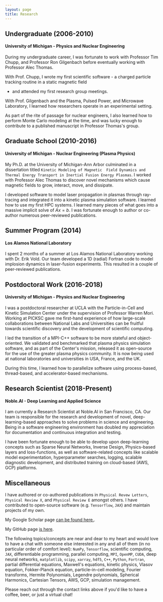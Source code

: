 ```yaml
---
layout: page
title: Research
---
```



## Undergraduate (2006-2010)
#### University of Michigan - Physics and Nuclear Engineering 
During my undergraduate career, I was fortunate to work with Professor Tim Chupp, and Professor Ron Gilgenbach before 
eventually working with Professor Alec Thomas. 

With Prof. Chupp, I wrote my first scientific software - a charged particle tracking routine in a static magnetic field 
- and attended my first research group meetings. 

With Prof. Gilgenbach and the Plasma, Pulsed Power, and Microwave Laboratory, I learned how researchers operate in an 
experimental setting. 

As part of the rite of passage for nuclear engineers, I also learned how to perform Monte Carlo modeling at the time, 
and was lucky enough to contribute to a published manuscript in Professor Thomas's group.  


## Graduate School (2010-2016)
#### University of Michigan - Nuclear Engineering (Plasma Physics)
My Ph.D. at the University of Michigan-Ann Arbor culminated in a dissertation titled `Kinetic Modeling of Magnetic 
Field Dynamics and Thermal Energy Transport in Inertial Fusion Energy Plasmas`. I worked with Professor Alec Thomas to 
discover novel mechanisms which cause magnetic fields to grow, interact, move, and dissipate. 

I developed software to model laser propagation in plasmas through ray-tracing and integrated it into a kinetic plasma 
simulation software. I learned how to use my first HPC systems. I learned many pieces of what goes into a massive 
implicit solve of $Ax=b$.  I was fortunate enough to author or co-author numerous peer-reviewed publications. 


## Summer Program (2014)
#### Los Alamos National Laboratory
I spent 2 months of a summer at Los Alamos National Laboratory working with Dr. Erik Vold. Our team developed a 1D 
(radial) Fortran code to model implosion dynamics in laser-fusion experiments. This resulted in a couple of 
peer-reviewed publications.

## Postdoctoral Work (2016-2018)
#### University of Michigan - Physics and Nuclear Engineering
I was a postdoctoral researcher at UCLA with the Particle-in-Cell and Kinetic Simulation Center under the supervision of
Professor Warren Mori. Working at PICKSC gave me first-hand experience of how large-scale collaborations between 
National Labs and Universities can be fruitful towards scientific discovery and the development of scientific computing. 

I led the transition of a MPI-C++ software to be more stateful and object-oriented. We validated and benchmarked that 
plasma physics simulation software, and as part of the Center's mission, released it as open-source for the use of 
the greater plasma physics community. It is now being used at national laboratories and universities in USA, France, 
and the UK. 

During this time, I learned how to parallelize software using process-based, thread-based, and accelerator-based 
mechanisms.

## Research Scientist (2018-Present)
#### Noble.AI - Deep Learning and Applied Science
I am currently a Research Scientist at Noble.AI in San Francisco, CA. Our team is responsible for the research and 
development of novel, deep-learning-based approaches to solve problems in science and engineering. Being in a software 
engineering environment has doubled my appreciation for documentation and continuous integration and testing. 

I have been fortunate enough to be able to develop upon deep-learning concepts such as Sparse Neural Networks, Inverse 
Design, Physics-based layers and loss-functions, as well as software-related concepts like scalable model 
experimentation, hyperparameter searches, logging, scalable diagnostic development, and distributed training on 
cloud-based (AWS, GCP) platforms.


## Miscellaneous
I have authored or co-authored publications in `Physical Revew Letters`, `Physical Review X`, and `Physical Review E` 
amongst others. I have contributed to open-source software (e.g. `Tensorflow`, `JAX`) and maintain projects of my own.

My Google Scholar page [can be found here.](https://scholar.google.com/citations?user=E8MzWzsAAAAJ&hl=en).

My GitHub page [is here](https://github.com/joglekara).

The following topics/concepts are near and dear to my heart and would love to have a chat with someone else interested
 in any and all of them (in no particular order of comfort level):
`NumPy`, `Tensorflow`, scientific computing, `JAX`, differentiable programming, parallel computing, `MPI`, `OpenMP`, 
`CUDA`, deep neural networks, `matplotlib`, `scipy`, `xarray`, `hdf5`, `C++`, `Python`, `Fortran`, partial differential 
equations, Maxwell's equations, kinetic physics, Vlasov equation, Fokker-Planck equation, particle-in-cell modeling, 
Fourier transforms, Hermite Polynomials, Legendre polynomials, Spherical Harmonics, Cartesian Tensors, AWS, GCP,
simulation management. 

Please reach out through the contact links above if you'd like to have a coffee, beer, or just a virtual chat!

